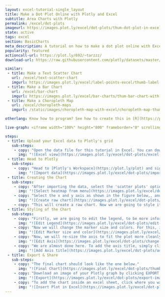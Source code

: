 ```yaml
---
layout: excel-tutorial-single_layout
title: Make a Dot Plot Online with Plotly and Excel
subtitle: Area Charts with Plotly
permalink: /excel/dot-plots
imageurl: https://images.plot.ly/excel/dot-plots/thum-dot-plot-in-excel-2.jpg
state: active
tags: excel
section: BasicCharts
meta_description: A tutorial on how to make a dot plot online with Excel.
popularity: featured
actioncall-url: https://plot.ly/692/~tarzzz/
download-url: https://raw.githubusercontent.com/plotly/datasets/master/dot-plot-with-excel.csv

similar:
 - title: Make a Text Scatter Chart
   url: /excel/text-scatter-chart
   imgurl: https://images.plot.ly/excel/label-points-excel/thumb-label-points.png
 - title: Make a Bar Chart
   url: /excel/bar-chart
   imgurl: https://images.plot.ly/excel/bar-charts/thum-bar-chart-with-excel.png
 - title: Make a Choropleth Map
   url: /excel/choropleth-maps
   imgurl: /static/images/choropleth-map-with-excel/choropleth-map-thumb.png

otherlang: Know how to program? See how to create this in [R](https://plot.ly/r/dot-plots/).

live-graph: <iframe width="100%" height="800" frameborder="0" scrolling="no" src="https://plot.ly/~tarzzz/694.embed"></iframe>

steps:
 - title: Upload your Excel data to Plotly's grid
   sub-steps:
    - copy: "Open the data file for this tutorial in Excel. You can download the file here in [CSV format](https://raw.githubusercontent.com/plotly/datasets/master/dot-plot-with-excel.csv)"
      img: "![Excel view](https://images.plot.ly/excel/dot-plots/excel-data-dot-plot.jpg)"
 - title: Head to Plotly
   sub-steps:
    - copy: "Head to [Plotly's Workspace](https://plot.ly/plot) and sign into your free Plotly account. Go to 'Import', click 'Upload a file', then choose your Excel file to upload. Your Excel file will now open in Plotly's grid. For more about Plotly's grid, see [this tutorial](/add-data-to-the-plotly-grid/)"
      img: "![Import data](https://images.plot.ly/excel/dot-plots/import-data-dot-plot.jpg)"
 - title: Creating the Chart
   sub-steps:
    - copy: "After importing the data, select the 'scatter plots' option from 'Choose Plot Type' dropdown. "
      img: "![Select heatmap from menu](https://images.plot.ly/excel/dot-plots/choose-from-menu.jpg)"
    - copy: "Select the x and y axis as shown in the figure below,, and then on the 'Scatter Plot' button to create the plot"
      img: "![Create raw chart](https://images.plot.ly/excel/dot-plots/select-data-shape.jpg)"
    - copy: "This will create a raw chart. Now we are going to style it to make it more presentable."
 - title: Styling of the Chart
   sub-steps:
    - copy: "Firstly, we are going to edit the legend, to be more informational. It can be done by simply clicking on the legend, and editing the text"
      img: "![Edit Legend](https://images.plot.ly/excel/dot-plots/edit-legend.jpg)"
    - copy: "Now we will change the marker size and colors. For this, in the 'Traces' popover, select the trace to edit, and then select the desired marker size, and color from the 'Marker' option, as shown in figure below."
      img: "![Edit Marker size and color](https://images.plot.ly/excel/dot-plots/change-marker.jpg)"
    - copy: "Now, we will re-size the axis to fit the plot more cleanly. From the 'Axis' popover, select the 'X Axis'. Set the 'auto-range' option to Off, and enter the range in the text box below."
      img: "![Edit Axis](https://images.plot.ly/excel/dot-plots/change-axis.jpg)"
    - copy: "We are almost done here. To add the axis title, simply click on the left side (for Y axis), and below the axis (for X Axis), to enter the respective axis titles."
      img: "![Add Axis title](https://images.plot.ly/excel/dot-plots/add-axis-title.jpg)"
 - title: Export & Share
   sub-steps:
    - copy: "The final chart should look like the one below."
      img: "![Final Chart](https://images.plot.ly/excel/dot-plots/thumb-dot-plot-in-excel.jpg)"
    - copy: "Download an image of your Plotly graph by clicking EXPORT on the toolbar."
      img: "![Export](https://images.plot.ly/excel/dot-plots/export-image.jpg)"
    - copy: "To add the chart inside an excel sheet, click where you want to insert the picture inside Excel. On the INSERT tab inside Excel, in the ILLUSTRATIONS group, click PICTURE. Locate the Plotly graph image that you downloaded and then double-click it. Notice that we also copy-pasted the Plotly graph link in a cell for easy access to the interactive Plotly version."
      img: "![Insert Plot in Excel](https://images.plot.ly/excel/dot-plots/insert-dot-plot-in-excel.jpg)"
---
```

